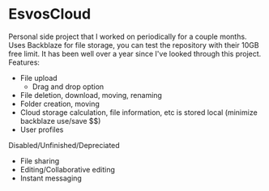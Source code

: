 # EsvosCloud

Personal side project that I worked on periodically for a couple months. Uses Backblaze for file storage, you can test the repository with their 10GB free limit. It has been well over a year since I've looked through this project.
<br />
Features:
- File upload
  - Drag and drop option
- File deletion, download, moving, renaming
- Folder creation, moving
- Cloud storage calculation, file information, etc is stored local (minimize backblaze use/save $$)
- User profiles

Disabled/Unfinished/Depreciated
- File sharing 
- Editing/Collaborative editing
- Instant messaging
